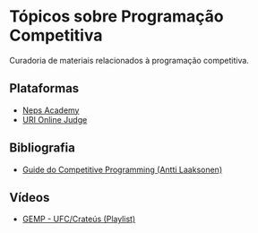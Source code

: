 # Tópicos sobre Programação Competitiva

Curadoria de materiais relacionados à programação competitiva.

## Plataformas

* [Neps Academy](https://neps.academy/)
* [URI Online Judge](https://www.urionlinejudge.com.br/)

## Bibliografia

* [Guide do Competitive Programming (Antti Laaksonen)](https://github.com/GEMP-UFC-Crateus/topicos-programacao-competitiva/tree/master/Guide%20to%20Competitive%20Programming%20(Antii%20Laaksonen))

## Vídeos

* [GEMP - UFC/Crateús (Playlist)](https://www.youtube.com/playlist?list=PLYLYA7XrlskOMhEAlBrcUOGQNDWF4_c24)
